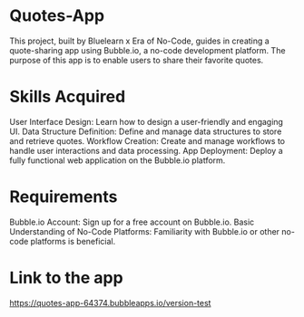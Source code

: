 # Quotes-App

This project, built by Bluelearn x Era of No-Code, guides in creating a quote-sharing app using Bubble.io, a no-code development platform. The purpose of this app is to enable users to share their favorite quotes.

# Skills Acquired

User Interface Design: Learn how to design a user-friendly and engaging UI.
Data Structure Definition: Define and manage data structures to store and retrieve quotes.
Workflow Creation: Create and manage workflows to handle user interactions and data processing.
App Deployment: Deploy a fully functional web application on the Bubble.io platform.

# Requirements
Bubble.io Account: Sign up for a free account on Bubble.io.
Basic Understanding of No-Code Platforms: Familiarity with Bubble.io or other no-code platforms is beneficial.

# Link to the app

https://quotes-app-64374.bubbleapps.io/version-test
